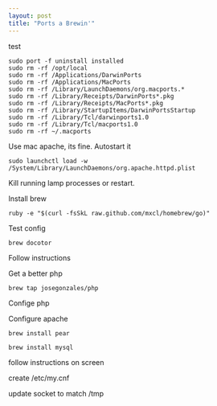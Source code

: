 ```yaml
---
layout: post
title: "Ports a Brewin'"
---
```

test

    sudo port -f uninstall installed
    sudo rm -rf /opt/local
    sudo rm -rf /Applications/DarwinPorts
    sudo rm -rf /Applications/MacPorts
    sudo rm -rf /Library/LaunchDaemons/org.macports.*
    sudo rm -rf /Library/Receipts/DarwinPorts*.pkg
    sudo rm -rf /Library/Receipts/MacPorts*.pkg
    sudo rm -rf /Library/StartupItems/DarwinPortsStartup
    sudo rm -rf /Library/Tcl/darwinports1.0
    sudo rm -rf /Library/Tcl/macports1.0
    sudo rm -rf ~/.macports


Use mac apache, its fine. Autostart it

    sudo launchctl load -w /System/Library/LaunchDaemons/org.apache.httpd.plist

Kill running lamp processes or restart.

Install brew

    ruby -e "$(curl -fsSkL raw.github.com/mxcl/homebrew/go)"

Test config

    brew docotor

Follow instructions

Get a better php

    brew tap josegonzales/php

Confige php

Configure apache

    brew install pear

    brew install mysql

follow instructions on screen

create /etc/my.cnf

update socket to match /tmp


